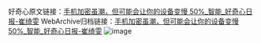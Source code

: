 好奇心原文链接：[手机加密虽潮，但可能会让你的设备变慢 50%_智能_好奇心日报-崔绮雯](https://www.qdaily.com/articles/3847.html)
WebArchive归档链接：[手机加密虽潮，但可能会让你的设备变慢 50%_智能_好奇心日报-崔绮雯](http://web.archive.org/web/20190623153113/https://www.qdaily.com/articles/3847.html)
![image](http://ww3.sinaimg.cn/large/007d5XDpgy1g3vdgs29xsj30u03lv4qp)